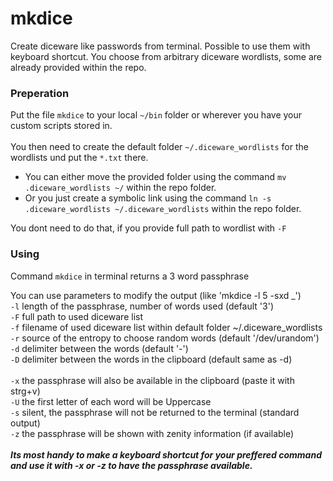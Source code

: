 # mkdice

Create diceware like passwords from terminal. Possible to use them with keyboard shortcut.
You choose from arbitrary diceware wordlists, some are already provided within the repo.

### Preperation
Put the file `mkdice` to your local `~/bin` folder or wherever you have your custom scripts stored in.\
\
You then need to create the default folder `~/.diceware_wordlists` for the wordlists und put the `*.txt` there.
* You can either move the provided folder using the command `mv .diceware_wordlists ~/` within the repo folder.
* Or you just create a symbolic link using the command `ln -s .diceware_wordlists ~/.diceware_wordlists` within the repo folder.

You dont need to do that, if you provide full path to wordlist with `-F`

### Using
Command `mkdice` in terminal returns a 3 word passphrase

You can use parameters to modify the output (like 'mkdice -l 5 -sxd _')\
`-l` length of the passphrase, number of words used (default '3')\
`-F` full path to used diceware list\
`-f` filename of used diceware list within default folder ~/.diceware_wordlists\
`-r` source of the entropy to choose random words (default '/dev/urandom')\
`-d` delimiter between the words (default '-')\
`-D` delimiter between the words in the clipboard (default same as -d)\
\
`-x` the passphrase will also be available in the clipboard (paste it with strg+v)\
`-U` the first letter of each word will be Uppercase\
`-s` silent, the passphrase will not be returned to the terminal (standard output)\
`-z` the passphrase will be shown with zenity information (if available)\
\
***Its most handy to make a keyboard shortcut for your preffered command and use it with -x or -z to have the passphrase available.***
